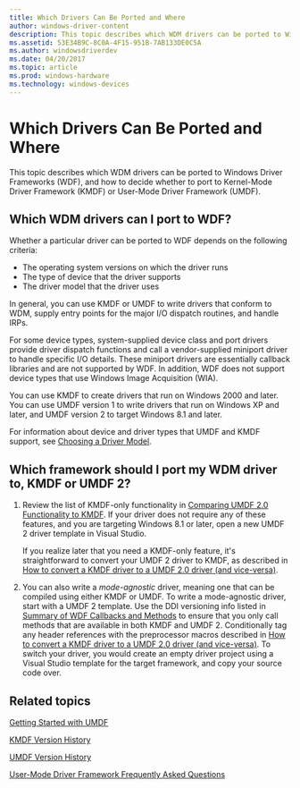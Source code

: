```yaml
---
title: Which Drivers Can Be Ported and Where
author: windows-driver-content
description: This topic describes which WDM drivers can be ported to Windows Driver Frameworks (WDF), and how to decide whether to port to Kernel-Mode Driver Framework (KMDF) or User-Mode Driver Framework (UMDF).
ms.assetid: 53E34B9C-8C0A-4F15-951B-7AB133DE0C5A
ms.author: windowsdriverdev
ms.date: 04/20/2017
ms.topic: article
ms.prod: windows-hardware
ms.technology: windows-devices
---
```


# Which Drivers Can Be Ported and Where


This topic describes which WDM drivers can be ported to Windows Driver Frameworks (WDF), and how to decide whether to port to Kernel-Mode Driver Framework (KMDF) or User-Mode Driver Framework (UMDF).

## Which WDM drivers can I port to WDF?


Whether a particular driver can be ported to WDF depends on the following criteria:

-   The operating system versions on which the driver runs
-   The type of device that the driver supports
-   The driver model that the driver uses

In general, you can use KMDF or UMDF to write drivers that conform to WDM, supply entry points for the major I/O dispatch routines, and handle IRPs.

For some device types, system-supplied device class and port drivers provide driver dispatch functions and call a vendor-supplied miniport driver to handle specific I/O details. These miniport drivers are essentially callback libraries and are not supported by WDF. In addition, WDF does not support device types that use Windows Image Acquisition (WIA).

You can use KMDF to create drivers that run on Windows 2000 and later. You can use UMDF version 1 to write drivers that run on Windows XP and later, and UMDF version 2 to target Windows 8.1 and later.

For information about device and driver types that UMDF and KMDF support, see [Choosing a Driver Model](https://msdn.microsoft.com/library/windows/hardware/ff554652).

## Which framework should I port my WDM driver to, KMDF or UMDF 2?


1.  Review the list of KMDF-only functionality in [Comparing UMDF 2.0 Functionality to KMDF](comparing-umdf-2-0-functionality-to-kmdf.md). If your driver does not require any of these features, and you are targeting Windows 8.1 or later, open a new UMDF 2 driver template in Visual Studio.

    If you realize later that you need a KMDF-only feature, it's straightforward to convert your UMDF 2 driver to KMDF, as described in [How to convert a KMDF driver to a UMDF 2.0 driver (and vice-versa)](how-to-generate-a-umdf-driver-from-a-kmdf-driver.md).

2.  You can also write a *mode-agnostic* driver, meaning one that can be compiled using either KMDF or UMDF. To write a mode-agnostic driver, start with a UMDF 2 template. Use the DDI versioning info listed in [Summary of WDF Callbacks and Methods](https://msdn.microsoft.com/library/windows/hardware/dn265591) to ensure that you only call methods that are available in both KMDF and UMDF 2. Conditionally tag any header references with the preprocessor macros described in [How to convert a KMDF driver to a UMDF 2.0 driver (and vice-versa)](how-to-generate-a-umdf-driver-from-a-kmdf-driver.md). To switch your driver, you would create an empty driver project using a Visual Studio template for the target framework, and copy your source code over.

## Related topics


[Getting Started with UMDF](https://msdn.microsoft.com/library/windows/hardware/dn384105)

[KMDF Version History](kmdf-version-history.md)

[UMDF Version History](umdf-version-history.md)

[User-Mode Driver Framework Frequently Asked Questions](user-mode-driver-framework-frequently-asked-questions.md)

 

 






